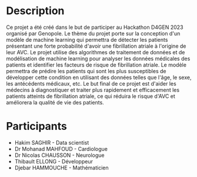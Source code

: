 # Description

Ce projet a été créé dans le but de participer au Hackathon D4GEN 2023 organisé par Genopole. Le thème du projet porte sur la conception d'un modèle de machine learning qui permettra de détecter les patients présentant une forte probabilité d'avoir une fibrillation atriale à l'origine de leur AVC.
Le projet utilise des algorithmes de traitement de données et de modélisation de machine learning pour analyser les données médicales des patients et identifier les facteurs de risque de fibrillation atriale. Le modèle permettra de prédire les patients qui sont les plus susceptibles de développer cette condition en utilisant des données telles que l'âge, le sexe, les antécédents médicaux, etc.
Le but final de ce projet est d'aider les médecins à diagnostiquer et traiter plus rapidement et efficacement les patients atteints de fibrillation atriale, ce qui réduira le risque d'AVC et améliorera la qualité de vie des patients.

# Participants
- Hakim SAGHIR - Data scientist
- Dr Mohanad MAHFOUD - Cardiologue
- Dr Nicolas CHAUSSON - Neurologue 
- Thibault ELLONG - Développeur
- Djebar HAMMOUCHE - Mathématicien
